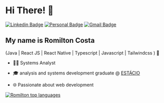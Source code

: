 
<h1>Hi There! 👋</h1>

[![Linkedin Badge](https://img.shields.io/badge/-LinkedIn-6633cc?style=flat-square&logo=Linkedin&logoColor=white&link=https://www.linkedin.com/in/romilton-costa/)](https://www.linkedin.com/in/romilton-costa/)
[![Personal Badge](https://img.shields.io/badge/-Website-6633cc?style=flat-square&logo=Me&logoColor=white&link=https://devromilton.vercel.app/)](https://devromilton.vercel.app/)
[![Gmail Badge](https://img.shields.io/badge/-contato@romiltoncosta.com-6633cc?style=flat-square&logo=Gmail&logoColor=white&link=mailto:romiltoncosta@gmail.com)](mailto:romiltoncosta@gmail.com)



## My name is Romilton Costa
(Java | React JS | React Native | Typescript | Javascript | Tailwindcss ) 🚀
- 👩‍💻 Systems Analyst
- 🎓 analysis and systems development graduate @ [ESTÁCIO](https://estacio.br/)
- 🌐 Passionate about web development

  <div align="left">
  
[![Romilton top languages](https://github-readme-stats.vercel.app/api/top-langs/?username=Romilton-Costa&theme=blue-white)](https://github.com/anuraghazra/github-readme-stats)
  
 </div>
